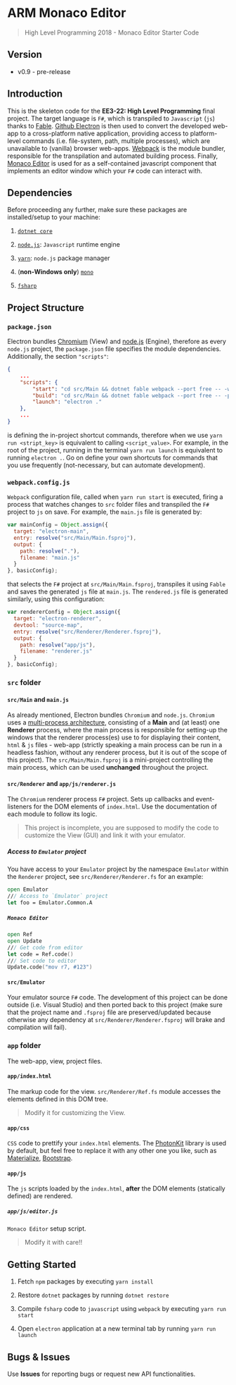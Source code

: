 # ARM Monaco Editor

> High Level Programming 2018 - Monaco Editor Starter Code

## Version

* v0.9 - pre-release

## Introduction

This is the skeleton code for the **EE3-22: High Level Programming** final project.
The target language is `F#`, which is transpiled to `Javascript` (`js`) thanks to [Fable](https://fable.io).
[Github Electron](https://electronjs.org/) is then used to convert the developed web-app to a cross-platform native application,
providing access to platform-level commands (i.e. file-system, path, multiple processes), which are unavailable to
(vanilla) browser web-apps.
[Webpack](https://webpack.js.org/) is the module bundler, responsible for the transpilation and automated building process.
Finally, [Monaco Editor](https://microsoft.github.io/monaco-editor/) is used for as a self-contained javascript component that implements an editor window which your `F#` code can interact with.

## Dependencies

Before proceeding any further, make sure these packages are installed/setup to your machine:

1. [`dotnet core`](https://www.microsoft.com/net/learn/get-started/)

2. [`node.js`](https://nodejs.org/en/download/): `Javascript` runtime engine

3. [`yarn`](https://yarnpkg.com/en/docs/install): `node.js` package manager

4. (**non-Windows only**) [`mono`](http://www.mono-project.com/docs/getting-started/install/)

5. [`fsharp`](http://fsharp.org/use/)

## Project Structure

### `package.json`

Electron bundles [Chromium](https://www.chromium.org/) (View) and [node.js](https://nodejs.org/en/) (Engine),
therefore as every `node.js` project, the `package.json` file specifies the module dependencies.
Additionally, the section `"scripts"`:

```json
{
    ...
    "scripts": {
        "start": "cd src/Main && dotnet fable webpack --port free -- -w --config webpack.config.js",
        "build": "cd src/Main && dotnet fable webpack --port free -- -p --config webpack.config.js",
        "launch": "electron ."
    },
    ...
}
```

is defining the in-project shortcut commands, therefore when we use `yarn run <stript_key>` is equivalent
to calling `<script_value>`. For example, in the root of the project, running in the terminal
`yarn run launch` is equivalent to running `electron .`.
Go on define your own shortcuts for commands that you use frequently
(not-necessary, but can automate development).

### `webpack.config.js`

`Webpack` configuration file, called when `yarn run start` is executed, firing a process that watches changes
to `src` folder files and transpiled the `F#` project to `js` on save.
For example, the `main.js` file is generated by:

```js
var mainConfig = Object.assign({
  target: "electron-main",
  entry: resolve("src/Main/Main.fsproj"),
  output: {
    path: resolve("."),
    filename: "main.js"
  }
}, basicConfig);
```

that selects the `F#` project at `src/Main/Main.fsproj`, transpiles it using `Fable` and saves the
generated `js` file at `main.js`.
The `rendered.js` file is generated similarly, using this configuration:

```js
var rendererConfig = Object.assign({
  target: "electron-renderer",
  devtool: "source-map",
  entry: resolve("src/Renderer/Renderer.fsproj"),
  output: {
    path: resolve("app/js"),
    filename: "renderer.js"
  }
}, basicConfig);
```

### `src` folder

#### `src/Main` and `main.js`

As already mentioned, Electron bundles `Chromium` and `node.js`.
`Chromium` uses a [multi-process architecture](https://www.chromium.org/developers/design-documents/multi-process-architecture),
consisting of a **Main** and (at least) one **Renderer** process, where the main process is responsible for setting-up the windows
that the renderer process(es) use to for displaying their content, `html` & `js` files - web-app
(strictly speaking a main process can be run in a headless fashion, without any renderer process,
but it is out of the scope of this project).
The `src/Main/Main.fsproj` is a mini-project controlling the main process, which can be used **unchanged** throughout the project.

#### `src/Renderer` and `app/js/renderer.js`

The `Chromium` renderer process `F#` project.
Sets up callbacks and event-listeners for the DOM elements of `index.html`.
Use the documentation of each module to follow its logic.
> This project is incomplete, you are supposed to modify the code to customize the View (GUI) and link it with your emulator.

##### Access to `Emulator` project

You have access to your `Emulator` project by the namespace `Emulator` within the `Renderer` project,
see `src/Renderer/Renderer.fs` for an example:

```fsharp
open Emulator
/// Access to `Emulator` project
let foo = Emulator.Common.A
```

##### `Monaco Editor`

```fsharp
open Ref
open Update
/// Get code from editor
let code = Ref.code()
/// Set code to editor
Update.code("mov r7, #123")
```

#### `src/Emulator`

Your emulator source `F#` code. The development of this project can be done outside (i.e. Visual Studio) and then ported back to this
project (make sure that the project name and `.fsproj` file are preserved/updated because otherwise any dependency at
`src/Renderer/Renderer.fsproj` will brake and compilation will fail).

### `app` folder

The web-app, view, project files.

#### `app/index.html`

The markup code for the view.
`src/Renderer/Ref.fs` module accesses the elements defined in this DOM tree.
> Modify it for customizing the View.

#### `app/css`

`CSS` code to prettify your `index.html` elements.
The [PhotonKit](http://photonkit.com/) library is used by default, but feel free to replace it with any
other one you like, such as [Materialize](http://materializecss.com/), [Bootstrap](https://getbootstrap.com/).

#### `app/js`

The `js` scripts loaded by the `index.html`, **after** the DOM elements (statically defined) are rendered.

##### `app/js/editor.js`

`Monaco Editor` setup script.
> Modify it with care!!

## Getting Started

1. Fetch `npm` packages by executing `yarn install`

2. Restore `dotnet` packages by running `dotnet restore`

3. Compile `fsharp` code to `javascript` using `webpack` by executing `yarn run start`

4. Open `electron` application at a new terminal tab by running `yarn run launch`

## Bugs & Issues

Use **Issues** for reporting bugs or request new API functionalities.
